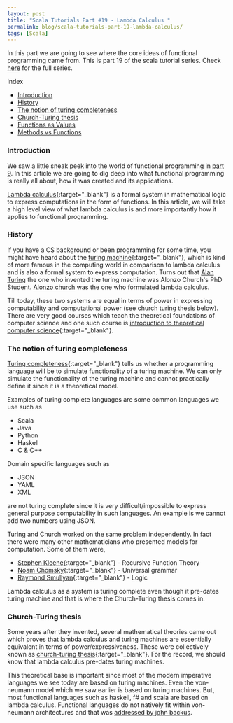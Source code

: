 ```yaml
---
layout: post
title: "Scala Tutorials Part #19 - Lambda Calculus "
permalink: blog/scala-tutorials-part-19-lambda-calculus/
tags: [Scala]
---
```


In this part we are going to see where the core ideas of functional programming came from. This is part 19 of the scala tutorial series. 
Check [here](/tags/#Scala) for the full series.

<i class="fa fa-list-ul fa-lg space-right"></i> Index

- [Introduction](#Intro)
- [History](#History)
- [The notion of turing completeness](#TuringCompleteness)
- [Church-Turing thesis](#ChurchTuring)
- [Functions as Values](#FunctionsAsValues)
- [Methods vs Functions](#MethodsVsFunctions)

<h3><b><a name = "Intro" class="inter-header">Introduction</a></b></h3>

We saw a little sneak peek into the world of functional programming in [part 9](/blog/scala-tutorials-part-9-intro-to-functional-programming/). In this
article we are going to dig deep into what functional programming is really all about, how it was created and its applications.

[Lambda calculus](https://en.wikipedia.org/wiki/Lambda_calculus){:target="_blank"} is a formal system in mathematical logic
to express computations in the form of functions. In this article, we will take a high level view of what lambda calculus is and more importantly
how it applies to functional programming.

<h3><b><a name = "History" class="inter-header">History</a></b></h3>

If you have a CS background or been programming for some time, you might have heard about the 
[turing machine](https://en.wikipedia.org/wiki/Turing_machine){:target="_blank"}, which is kind of more famous in the computing world in comparison
to lambda calculus and is also a formal system to express computation. Turns out that [Alan Turing](https://en.wikipedia.org/wiki/Alan_Turing) 
the one who invented the turing machine was Alonzo Church's PhD Student. [Alonzo church](https://en.wikipedia.org/wiki/Alonzo_Church) 
was the one who formulated lambda calculus. 

Till today, these two systems are equal in terms of power in expressing computability and computational power (see church turing thesis below).
There are very good courses which teach the theoretical foundations of computer science and one such course is
[introduction to theoretical computer science](https://udacity.com/course/intro-to-theoretical-computer-science--cs313/){:target="_blank"}.

<h3><b><a name = "TuringCompleteness" class="inter-header">The notion of turing completeness</a></b></h3>

[Turing completeness](https://en.wikipedia.org/wiki/Turing_completeness){:target="_blank"} tells us whether a programming language
will be to simulate functionality of a turing machine. We can only simulate the functionality of the turing machine and cannot practically 
define it since it is a theoretical model.
 
Examples of turing complete languages are some common languages we use such as

- Scala
- Java
- Python
- Haskell
- C & C++

Domain specific languages such as 

- JSON
- YAML
- XML

are not turing complete since it is very difficult/impossible to express general purpose computability in such languages. An example
is we cannot add two numbers using JSON.

Turing and Church worked on the same problem independently. In fact there were many other mathematicians who presented models for computation.
Some of them were,

- [Stephen Kleene](https://en.wikipedia.org/wiki/Stephen_Cole_Kleene){:target="_blank"} - Recursive Function Theory 
- [Noam Chomsky](https://en.wikipedia.org/wiki/Noam_Chomsky){:target="_blank"} - Universal grammar
- [Raymond Smullyan](https://en.wikipedia.org/wiki/Raymond_Smullyan){:target="_blank"} - Logic

Lambda calculus as a system is turing complete even though it pre-dates turing machine and that is where the Church-Turing thesis comes in.

<h3><b><a name = "ChurchTuring" class="inter-header">Church-Turing thesis</a></b></h3>

Some years after they invented, several mathematical theories came out which proves that lambda calculus and turing machines are essentially equivalent
in terms of power/expressiveness. These were collectively known as [church-turing thesis](https://en.wikipedia.org/wiki/Church%E2%80%93Turing_thesis){:target="_blank"}.
For the record, we should know that lambda calculus pre-dates turing machines.

This theoretical base is important since most of the modern imperative languages we see today are based on turing machines. Even the von-neumann
model which we saw earlier is based on turing machines. But, most functional languages such as haskell, f# and scala are based on lambda calculus.
Functional languages do not natively fit within von-neumann architectures and that was
[addressed by john backus](/blog/scala-tutorials-part-9-intro-to-functional-programming/#WrongVonNeumann).







